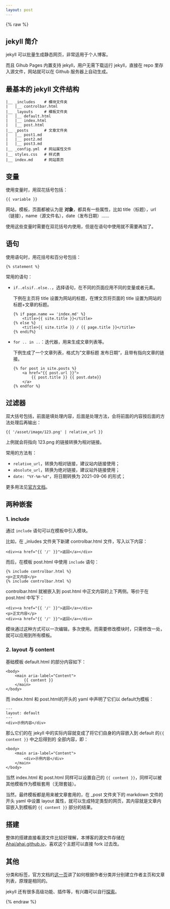 ```yaml
---
layout: post
---
```


{% raw %}

## jekyll 简介

jekyll 可以批量生成静态网页，非常适用于个人博客。

而且 Gihub Pages 内置支持 jekyll，用户无需下载运行 jekyll，直接在 repo 里存入源文件，网站就可以在 Github 服务器上自动生成。

## 最基本的 jekyll 文件结构

```
|__ _includes    # 模块文件夹
|   |__ controlbar.html
|__ _layouts     # 模板文件夹
|   |__ default.html
|   |__ index.html
|   |__ post.html
|__ _posts       # 文章文件夹
|   |__ post1.md
|   |__ post2.md
|   |__ post3.md
|__ _config.yml  # 网站属性文件
|__ styles.css   # 样式表
|__ index.md     # 网站首页
```

## 变量

使用变量时，用双花括号包括：

```
{{ variable }}
```

网站，模板，页面都被认为是 **对象**，都具有一些属性，比如 title（标题），url（链接），name（源文件名），date（发布日期）……

使用这些变量时需要在双花括号内使用，但是在语句中使用就不需要再加了。

## 语句

使用语句时，用花括号和百分号包括：

```
{% statement %}
```
常用的语句：

- `if..elsif..else..`，选择语句，在不同的页面应用不同的变量或者元素。

  下例在主页将 title 设置为网站的标题，在博文页将页面的 title 设置为网站的标题+文章的标题。

    ```
    {% if page.name == 'index.md' %}
        <title>{{ site.title }}</title>
    {% else %}
        <title>{{ site.title }} / {{ page.title }}</title>
    {% endif%}
    ```

- `for .. in ..`：迭代器，用来生成文章列表等。

    下例生成了一个文章列表，格式为”文章标题 发布日期“，且带有指向文章的链接。
    ```
    {% for post in site.posts %}
        <a href="{{ post.url }}">
            {{ post.title }} {{ post.date}}
        </a>
    {% endfor %}
    ```

## 过滤器

双大括号包括，前面是填处理内容，后面是处理方法，会将前面的内容按后面的方法处理后再输出：

```
{{ '/asset/image/123.png' | relative_url }}
```

上例就会将指向 123.png 的链接转换为相对链接。

常用的方法有：
- `relative_url`，转换为相对链接，建议站内链接使用；
- `absolute_url`，转换为绝对链接，建议站外链接使用；
- `date: "%Y-%m-%d"`，将日期转换为 2021-09-06 的形式；

更多用法见[官方文档](https://jekyllrb.com/docs/liquid/filters/)。

## 两种嵌套

### 1. include

通过 `include` 语句可以在模板中引入模块。

比如，在 _inludes 文件夹下新建 controlbar.html 文件，写入以下内容：

```
<div><a href="{{ '/' }}">返回</a></div>
```

而后，在模板 post.html 中使用 `include` 语句：

```
{% include controlbar.html %}
<p>正文内容</p>
{% include controlbar.html %}
```
controlbar.html 就被嵌入到 post.html 中正文内容的上下两侧。等价于在 post.html 中写下：

```
<div><a href="{{ '/' }}">返回</a></div>
<p>正文内容</p>
<div><a href="{{ '/' }}">返回</a></div>
```

模块通过这种方式可以一次编辑，多次使用。而需要修改模块时，只需修改一处，就可以应用到所有模板。

### 2. layout 与 content

基础模板 default.html 的部分内容如下：

```
<body>
    <main aria-label="Content">
        {{ content }}
    </main>
</body>
```

而 index.html 和 post.html的开头的 yaml 中声明了它们以 default为模板：
```
---
layout: default
---
<div>示例内容</div>
```

那么它们的在 jekyll 中的实际内容就变成了将它们自身的内容嵌入到 default 的`{{ content }}` 中之后得到的 全部内容，即：

```
<body>
    <main aria-label="Content">
        <div>示例内容</div>
    </main>
</body>
```

当然 index.html 和 post.html 同样可以设置自己的 `{{ content }}`，同样可以被其他模板作为模板套用（无限套娃）。

当然，最终模板都是用来被文章套用的，在 _post 文件夹下的 markdown 文件的开头 yaml 中设置 layout 属性，就可以生成特定类型的网页，其内容就是文章内容嵌入到模板的 `{{ content }}` 部分的结果。

## 搭建

整体的搭建直接看源文件比较好理解，本博客的源文件存储在 [Ahai/ahai.github.io](https://github.com/Ahai-8/ahai-8.github.io)，喜欢这个主题可以直接 fork 过去改。

## 其他

分类和标签，官方文档的[这一页](https://jekyllrb.com/docs/step-by-step/09-collections/)讲了如何根据作者分类并分别建立作者主页和文章列表，原理是相同的。

jekyll 还有很多高级功能、插件等，有兴趣可以自行[探索](https://jekyllrb.com/docs/)。

{% endraw %}

